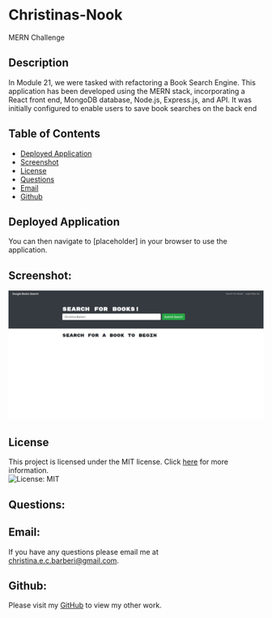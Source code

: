 # Christinas-Nook
MERN Challenge

## Description

In Module 21, we were tasked with refactoring a Book Search Engine. This application has been developed using the MERN stack, incorporating a React front end, MongoDB database, Node.js, Express.js, and API. It was initially configured to enable users to save book searches on the back end

## Table of Contents

* [Deployed Application](#deployed-application)
* [Screenshot](#screenshot)
* [License](#license)
* [Questions](#Questions)
* [Email](#Email)
* [Github](#Github)

## Deployed Application
You can then navigate to [placeholder] in your browser to use the application.

## Screenshot:

![Screenshot of Application on Desktop](./assets/screenshot/Screenshot%20.jpg)

## License
This project is licensed under the MIT license. Click [here](https://opensource.org/licenses/MIT) for more information.<br>
![License: MIT](https://img.shields.io/badge/License-MIT-yellow.svg)


## Questions:
## Email:
If you have any questions please email me at christina.e.c.barberi@gmail.com.

## Github:
Please visit my [GitHub](https://github.com/Christinaecb) to view my other work.

